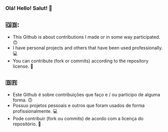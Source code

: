 ### Olá! Hello! Salut! 👋 
## 🇬🇧:
 - This Github is about contributions I made or in some way participated. 🙃
 - I have personal projects and others that have been used professionally. 💻
 - You can contribute (fork or commits) according to the repository license. 🔄
## 🇧🇷
 - Este Github é sobre contribuições que faço e / ou participo de alguma forma. 🙃
 - Possuo projetos pessoais e outros que foram usados de forma profissionalmente. 💻
 - Pode contribuir (fork ou commits) de acordo com a licença do repositório. 🔄
